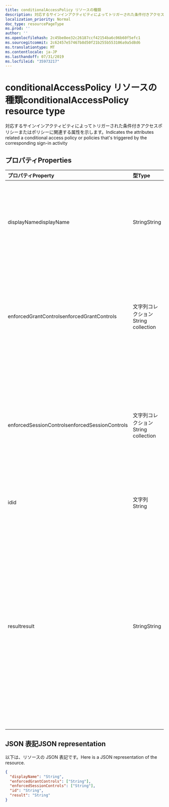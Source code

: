 ```yaml
---
title: conditionalAccessPolicy リソースの種類
description: 対応するサインインアクティビティによってトリガーされた条件付きアクセスポリシーまたはポリシーに関連する属性を示します。
localization_priority: Normal
doc_type: resourcePageType
ms.prod: ''
author: ''
ms.openlocfilehash: 2c45be8ee32c26187ccf42154ba6c06b60f5efc1
ms.sourcegitcommit: 2c62457e57467b8d50f21b255b553106a9a5d8d6
ms.translationtype: MT
ms.contentlocale: ja-JP
ms.lasthandoff: 07/31/2019
ms.locfileid: "35973217"
---
```

# <a name="conditionalaccesspolicy-resource-type"></a><span data-ttu-id="337c5-103">conditionalAccessPolicy リソースの種類</span><span class="sxs-lookup"><span data-stu-id="337c5-103">conditionalAccessPolicy resource type</span></span>
<span data-ttu-id="337c5-104">対応するサインインアクティビティによってトリガーされた条件付きアクセスポリシーまたはポリシーに関連する属性を示します。</span><span class="sxs-lookup"><span data-stu-id="337c5-104">Indicates the attributes related a conditional access policy or policies that's triggered by the corresponding sign-in activity</span></span>



## <a name="properties"></a><span data-ttu-id="337c5-105">プロパティ</span><span class="sxs-lookup"><span data-stu-id="337c5-105">Properties</span></span>
| <span data-ttu-id="337c5-106">プロパティ</span><span class="sxs-lookup"><span data-stu-id="337c5-106">Property</span></span>     | <span data-ttu-id="337c5-107">型</span><span class="sxs-lookup"><span data-stu-id="337c5-107">Type</span></span>   |<span data-ttu-id="337c5-108">説明</span><span class="sxs-lookup"><span data-stu-id="337c5-108">Description</span></span>|
|:---------------|:--------|:----------|
|<span data-ttu-id="337c5-109">displayName</span><span class="sxs-lookup"><span data-stu-id="337c5-109">displayName</span></span>|<span data-ttu-id="337c5-110">String</span><span class="sxs-lookup"><span data-stu-id="337c5-110">String</span></span>|<span data-ttu-id="337c5-111">条件付きアクセスポリシーの名前を参照します (例: "Salesforce の MFA が必要")。</span><span class="sxs-lookup"><span data-stu-id="337c5-111">Refers to the Name of the conditional access policy (example: “Require MFA for Salesforce”).</span></span>|
|<span data-ttu-id="337c5-112">enforcedGrantControls</span><span class="sxs-lookup"><span data-stu-id="337c5-112">enforcedGrantControls</span></span>|<span data-ttu-id="337c5-113">文字列コレクション</span><span class="sxs-lookup"><span data-stu-id="337c5-113">String collection</span></span>|<span data-ttu-id="337c5-114">条件付きアクセスポリシーによって適用される grant コントロールを参照します (例: "多要素認証を必要とする")。</span><span class="sxs-lookup"><span data-stu-id="337c5-114">Refers to the grant controls enforced by the conditional access policy (example: “Require multi-factor authentication”).</span></span>|
|<span data-ttu-id="337c5-115">enforcedSessionControls</span><span class="sxs-lookup"><span data-stu-id="337c5-115">enforcedSessionControls</span></span>|<span data-ttu-id="337c5-116">文字列コレクション</span><span class="sxs-lookup"><span data-stu-id="337c5-116">String collection</span></span>|<span data-ttu-id="337c5-117">条件付きアクセスポリシーによって適用されるセッションコントロールを参照します (例: "アプリ強制コントロールが必要です")。</span><span class="sxs-lookup"><span data-stu-id="337c5-117">Refers to the session controls enforced by the conditional access policy (example: “Require app enforced controls”).</span></span>|
|<span data-ttu-id="337c5-118">id</span><span class="sxs-lookup"><span data-stu-id="337c5-118">id</span></span>|<span data-ttu-id="337c5-119">文字列</span><span class="sxs-lookup"><span data-stu-id="337c5-119">String</span></span>|<span data-ttu-id="337c5-120">条件付きアクセスポリシーの一意の GUID</span><span class="sxs-lookup"><span data-stu-id="337c5-120">Unique GUID of the conditional access policy</span></span>|
|<span data-ttu-id="337c5-121">result</span><span class="sxs-lookup"><span data-stu-id="337c5-121">result</span></span>|<span data-ttu-id="337c5-122">String</span><span class="sxs-lookup"><span data-stu-id="337c5-122">String</span></span>| <span data-ttu-id="337c5-123">トリガーされた CA ポリシーの結果を示します。可能な値は次のとおりです。</span><span class="sxs-lookup"><span data-stu-id="337c5-123">Indicates the result of the CA policy that was triggered.Possible values are:</span></span><br/> `success` <br/> `failure` <br/> <span data-ttu-id="337c5-124">`notApplied`-ポリシー条件が満たされていないため、ポリシーは適用されません。</span><span class="sxs-lookup"><span data-stu-id="337c5-124">`notApplied` - Policy isn't applied because policy conditions were not met.</span></span> <br/> <span data-ttu-id="337c5-125">`notEnabled`-これは、ポリシーが無効な状態になっているためです。</span><span class="sxs-lookup"><span data-stu-id="337c5-125">`notEnabled` - This is due to the policy in disabled state.</span></span>|

## <a name="json-representation"></a><span data-ttu-id="337c5-126">JSON 表記</span><span class="sxs-lookup"><span data-stu-id="337c5-126">JSON representation</span></span>

<span data-ttu-id="337c5-127">以下は、リソースの JSON 表記です。</span><span class="sxs-lookup"><span data-stu-id="337c5-127">Here is a JSON representation of the resource.</span></span>

<!-- {
  "blockType": "resource",
  "optionalProperties": [

  ],
  "@odata.type": "microsoft.graph.conditionalAccessPolicy"
}-->

```json
{
  "displayName": "String",
  "enforcedGrantControls": ["String"],
  "enforcedSessionControls": ["String"],
  "id": "String",
  "result": "String"
}

```

<!-- uuid: 8fcb5dbc-d5aa-4681-8e31-b001d5168d79
2015-10-25 14:57:30 UTC -->
<!-- {
  "type": "#page.annotation",
  "description": "conditionalAccessPolicy resource",
  "keywords": "",
  "section": "documentation",
  "tocPath": ""
}-->
